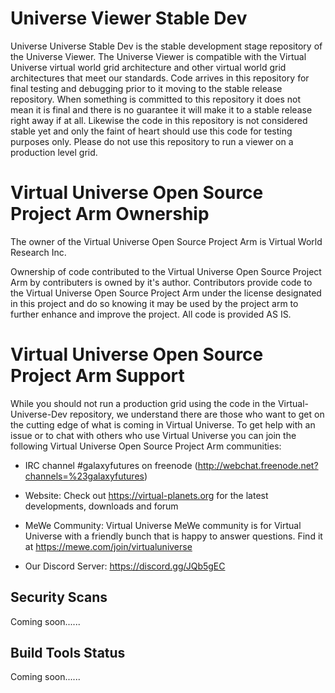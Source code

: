 # Universe Viewer Stable Dev
Universe Universe Stable Dev is the stable development stage repository of the Universe Viewer.  The Universe Viewer is compatible with the Virtual Universe virtual world grid architecture and other virtual world grid architectures that meet our standards.  Code arrives in this repository for final testing and debugging prior to it moving to the stable release repository.  When something is committed to this repository it does not mean it is final and there is no guarantee it will make it to a stable release right away if at all.  Likewise the code in this repository is not considered stable yet and only the faint of heart should use this code for testing purposes only.  Please do not use this repository to run a viewer on a production level grid.  

# Virtual Universe Open Source Project Arm Ownership
The owner of the Virtual Universe Open Source Project Arm is Virtual World Research Inc.

Ownership of code contributed to the Virtual Universe Open Source Project Arm by contributers is owned by it's author.  Contributors provide code to the Virtual Universe Open Source Project Arm under the license designated in this project and do so knowing it may be used by the project arm to further enhance and improve the project.  All code is provided AS IS.

# Virtual Universe Open Source Project Arm Support
While you should not run a production grid using the code in the Virtual-Universe-Dev repository, we understand there are those who want to get on the cutting edge of what is coming in Virtual Universe.  To get help with an issue or to chat with others who use Virtual Universe you can join the following Virtual Universe Open Source Project Arm communities:

* IRC channel #galaxyfutures on freenode (http://webchat.freenode.net?channels=%23galaxyfutures)

* Website: Check out https://virtual-planets.org for the latest developments, downloads and forum

* MeWe Community: Virtual Universe MeWe community is for Virtual Universe with a friendly bunch that is happy to answer questions. Find it at https://mewe.com/join/virtualuniverse

* Our Discord Server: https://discord.gg/JQb5gEC

## Security Scans

Coming soon......

## Build Tools Status

Coming soon......